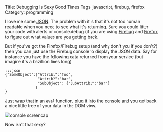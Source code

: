 Title: Debugging Is Sexy Good Times
Tags: javascript, firebug, firefox
Category: programming

I love me some [JSON](http://json.org "JavaScript Object Notation").
The problem with it is that it's not too human readable when you need to
see what it's returning. Sure you could litter your code with alerts or
console.debug (if you are using
[Firebug](http://www.getfirebug.com "Awesome JavaScript debugger") and
[Firefox](http://www.getfirefox.com "Awesome web browser") to figure
out what values are you getting back.

But if you've got the Firefox/Firebug setup (and why don't you if you
don't?) then you can just use the Firebug console to display the JSON
data. Say for instance you have the following data returned from your
service (but imagine it's a bazillion lines long):

    :::json
    {"SomeObject":{"Attrib1":"foo",
                   "Attrib2":"bar",
                   "SubObject": {"SubAttrib1":"bar"}
                  }
    }

Just wrap that in an `eval` function, plug it into the console and you
get back a nice little tree of your data in the DOM view.

![console screencap]({static}/images/5.png)

Now isn't that sexy?
